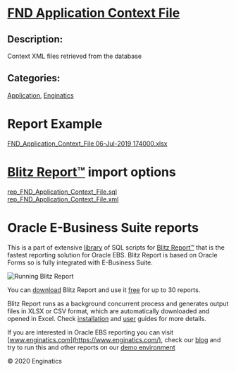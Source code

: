 # [FND Application Context File](https://www.enginatics.com/reports/fnd-application-context-file)
## Description: 
Context XML files retrieved from the database
## Categories: 
[Application](https://www.enginatics.com/library/?pg=1&category[]=Application), [Enginatics](https://www.enginatics.com/library/?pg=1&category[]=Enginatics)
# Report Example
[FND_Application_Context_File 06-Jul-2019 174000.xlsx](https://www.enginatics.com/example/fnd-application-context-file)
# [Blitz Report™](https://www.enginatics.com/blitz-report) import options
[rep_FND_Application_Context_File.sql](https://www.enginatics.com/export/fnd-application-context-file)\
[rep_FND_Application_Context_File.xml](https://www.enginatics.com/xml/fnd-application-context-file)
# Oracle E-Business Suite reports

This is a part of extensive [library](https://www.enginatics.com/library/) of SQL scripts for [Blitz Report™](https://www.enginatics.com/blitz-report/) that is the fastest reporting solution for Oracle EBS. Blitz Report is based on Oracle Forms so is fully integrated with E-Business Suite. 

![Running Blitz Report](https://www.enginatics.com/wp-content/uploads/2018/01/Running-blitz-report.png) 

You can [download](https://www.enginatics.com/download/) Blitz Report and use it [free](https://www.enginatics.com/pricing/) for up to 30 reports. 

Blitz Report runs as a background concurrent process and generates output files in XLSX or CSV format, which are automatically downloaded and opened in Excel. Check [installation](https://www.enginatics.com/installation-guide/) and [user](https://www.enginatics.com/user-guide/) guides for more details.

If you are interested in Oracle EBS reporting you can visit [www.enginatics.com](https://www.enginatics.com/), check our [blog](https://www.enginatics.com/blog) and try to run this and other reports on our [demo environment](http://demo.enginatics.com/)

© 2020 Enginatics